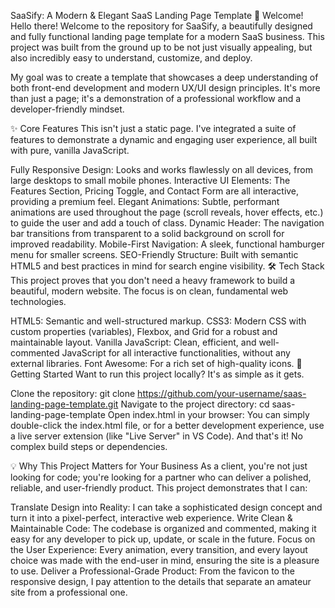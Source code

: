SaaSify: A Modern & Elegant SaaS Landing Page Template
👋 Welcome!
Hello there! Welcome to the repository for SaaSify, a beautifully designed and fully functional landing page template for a modern SaaS business. This project was built from the ground up to be not just visually appealing, but also incredibly easy to understand, customize, and deploy.

My goal was to create a template that showcases a deep understanding of both front-end development and modern UX/UI design principles. It's more than just a page; it's a demonstration of a professional workflow and a developer-friendly mindset.

✨ Core Features
This isn't just a static page. I've integrated a suite of features to demonstrate a dynamic and engaging user experience, all built with pure, vanilla JavaScript.

Fully Responsive Design: Looks and works flawlessly on all devices, from large desktops to small mobile phones.
Interactive UI Elements: The Features Section, Pricing Toggle, and Contact Form are all interactive, providing a premium feel.
Elegant Animations: Subtle, performant animations are used throughout the page (scroll reveals, hover effects, etc.) to guide the user and add a touch of class.
Dynamic Header: The navigation bar transitions from transparent to a solid background on scroll for improved readability.
Mobile-First Navigation: A sleek, functional hamburger menu for smaller screens.
SEO-Friendly Structure: Built with semantic HTML5 and best practices in mind for search engine visibility.
🛠️ Tech Stack
This project proves that you don't need a heavy framework to build a beautiful, modern website. The focus is on clean, fundamental web technologies.

HTML5: Semantic and well-structured markup.
CSS3: Modern CSS with custom properties (variables), Flexbox, and Grid for a robust and maintainable layout.
Vanilla JavaScript: Clean, efficient, and well-commented JavaScript for all interactive functionalities, without any external libraries.
Font Awesome: For a rich set of high-quality icons.
🚀 Getting Started
Want to run this project locally? It's as simple as it gets.

Clone the repository:
git clone https://github.com/your-username/saas-landing-page-template.git
Navigate to the project directory:
cd saas-landing-page-template
Open index.html in your browser: You can simply double-click the index.html file, or for a better development experience, use a live server extension (like "Live Server" in VS Code).
And that's it! No complex build steps or dependencies.

💡 Why This Project Matters for Your Business
As a client, you're not just looking for code; you're looking for a partner who can deliver a polished, reliable, and user-friendly product. This project demonstrates that I can:

Translate Design into Reality: I can take a sophisticated design concept and turn it into a pixel-perfect, interactive web experience.
Write Clean & Maintainable Code: The codebase is organized and commented, making it easy for any developer to pick up, update, or scale in the future.
Focus on the User Experience: Every animation, every transition, and every layout choice was made with the end-user in mind, ensuring the site is a pleasure to use.
Deliver a Professional-Grade Product: From the favicon to the responsive design, I pay attention to the details that separate an amateur site from a professional one.
